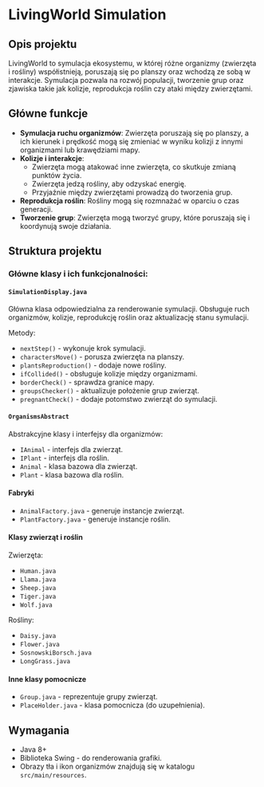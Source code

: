 # LivingWorld Simulation

## Opis projektu

LivingWorld to symulacja ekosystemu, w której różne organizmy (zwierzęta i rośliny) współistnieją, poruszają się po planszy oraz wchodzą ze sobą w interakcje. Symulacja pozwala na rozwój populacji, tworzenie grup oraz zjawiska takie jak kolizje, reprodukcja roślin czy ataki między zwierzętami.

## Główne funkcje

- **Symulacja ruchu organizmów**: Zwierzęta poruszają się po planszy, a ich kierunek i prędkość mogą się zmieniać w wyniku kolizji z innymi organizmami lub krawędziami mapy.
- **Kolizje i interakcje**:
  - Zwierzęta mogą atakować inne zwierzęta, co skutkuje zmianą punktów życia.
  - Zwierzęta jedzą rośliny, aby odzyskać energię.
  - Przyjaźnie między zwierzętami prowadzą do tworzenia grup.
- **Reprodukcja roślin**: Rośliny mogą się rozmnażać w oparciu o czas generacji.
- **Tworzenie grup**: Zwierzęta mogą tworzyć grupy, które poruszają się i koordynują swoje działania.

## Struktura projektu

### Główne klasy i ich funkcjonalności:

#### `SimulationDisplay.java`

Główna klasa odpowiedzialna za renderowanie symulacji. Obsługuje ruch organizmów, kolizje, reprodukcję roślin oraz aktualizację stanu symulacji.

Metody:
- `nextStep()` - wykonuje krok symulacji.
- `charactersMove()` - porusza zwierzęta na planszy.
- `plantsReproduction()` - dodaje nowe rośliny.
- `ifCollided()` - obsługuje kolizje między organizmami.
- `borderCheck()` - sprawdza granice mapy.
- `groupsChecker()` - aktualizuje położenie grup zwierząt.
- `pregnantCheck()` - dodaje potomstwo zwierząt do symulacji.

#### `OrganismsAbstract`

Abstrakcyjne klasy i interfejsy dla organizmów:
- `IAnimal` - interfejs dla zwierząt.
- `IPlant` - interfejs dla roślin.
- `Animal` - klasa bazowa dla zwierząt.
- `Plant` - klasa bazowa dla roślin.

#### Fabryki

- `AnimalFactory.java` - generuje instancje zwierząt.
- `PlantFactory.java` - generuje instancje roślin.

#### Klasy zwierząt i roślin

Zwierzęta:
- `Human.java`
- `Llama.java`
- `Sheep.java`
- `Tiger.java`
- `Wolf.java`

Rośliny:
- `Daisy.java`
- `Flower.java`
- `SosnowskiBorsch.java`
- `LongGrass.java`

#### Inne klasy pomocnicze

- `Group.java` - reprezentuje grupy zwierząt.
- `PlaceHolder.java` - klasa pomocnicza (do uzupełnienia).

## Wymagania

- Java 8+
- Biblioteka Swing - do renderowania grafiki.
- Obrazy tła i ikon organizmów znajdują się w katalogu `src/main/resources`.
